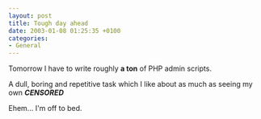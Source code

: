 ```yaml
---
layout: post
title: Tough day ahead
date: 2003-01-08 01:25:35 +0100
categories:
- General
---
```

Tomorrow I have to write roughly <b>a ton</b> of PHP admin scripts.

A dull, boring and repetitive task which I like about as much as seeing my own ***CENSORED***

Ehem... I'm off to bed.
